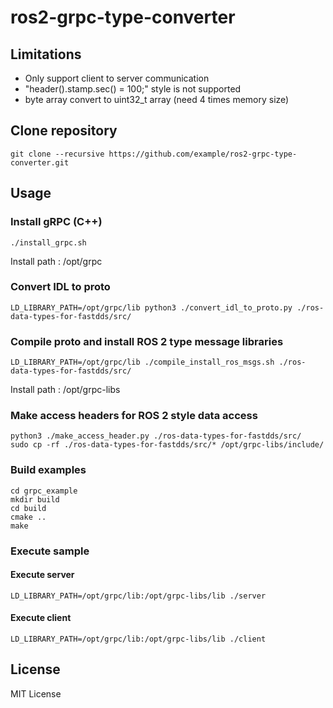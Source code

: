 # ros2-grpc-type-converter

## Limitations

- Only support client to server communication
- "header().stamp.sec() = 100;" style is not supported
- byte array convert to uint32_t array (need 4 times memory size)

## Clone repository

```shell
git clone --recursive https://github.com/example/ros2-grpc-type-converter.git
```

## Usage

### Install gRPC (C++)

```shell
./install_grpc.sh
```

Install path : /opt/grpc

### Convert IDL to proto

```shell
LD_LIBRARY_PATH=/opt/grpc/lib python3 ./convert_idl_to_proto.py ./ros-data-types-for-fastdds/src/
```

### Compile proto and install ROS 2 type message libraries

```shell
LD_LIBRARY_PATH=/opt/grpc/lib ./compile_install_ros_msgs.sh ./ros-data-types-for-fastdds/src/
```

Install path : /opt/grpc-libs

### Make access headers for ROS 2 style data access

```shell
python3 ./make_access_header.py ./ros-data-types-for-fastdds/src/
sudo cp -rf ./ros-data-types-for-fastdds/src/* /opt/grpc-libs/include/
```

### Build examples

```shell
cd grpc_example
mkdir build
cd build
cmake ..
make
```

### Execute sample

#### Execute server

```shell
LD_LIBRARY_PATH=/opt/grpc/lib:/opt/grpc-libs/lib ./server
```

#### Execute client

```shell
LD_LIBRARY_PATH=/opt/grpc/lib:/opt/grpc-libs/lib ./client
```

## License

MIT License

